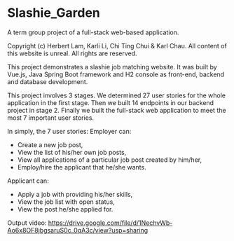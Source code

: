 # Slashie_Garden
A term group project of a full-stack web-based application.

Copyright (c) Herbert Lam, Karli Li, Chi Ting Chui & Karl Chau. All content of this website is unreal. All rights are reserved.

This project demonstrates a slashie job matching website. It was built by Vue.js, Java Spring Boot framework and H2 console as front-end, backend and database development.

This project involves 3 stages. We determined 27 user stories for the whole application in the first stage. Then we built 14 endpoints in our backend project in stage 2. Finally we built the full-stack web application to meet the most 7 important user stories.

In simply, the 7 user stories:
Employer can:
-	Create a new job post,
-	View the list of his/her own job posts,
-	View all applications of a particular job post created by him/her,
-	Employ/hire the applicant that he/she wants.

Applicant can:
-	Apply a job with providing his/her skills,
-	View the job list with open status,
-	View the post he/she applied for.

Output video: https://drive.google.com/file/d/1NechvWb-Ao6x8OF8jbgsaruS0c_0qA3c/view?usp=sharing

